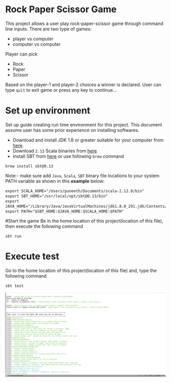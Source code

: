 # Rock Paper Scissor Game

This project allows a user play rock-paper-scissor game through command line inputs. 
There are two type of games:
- player vs computer
- computer vs computer

Player can pick 
- Rock
- Paper
- Scissor

Based on the player-1 and player-2 choices a winner is declared. User can type `quit` to exit game or press any key to continue...

# Set up environment
Set up guide creating run time environment for this project. This document assume user has some prior experience on installing softwares.

- Download and install JDK 1.8 or greater suitable for your computer from [here](https://www.oracle.com/in/java/technologies/javase-downloads.html).
- Download `2.13` Scala binaries from [here](https://www.scala-lang.org/download/2.13.5.html)
- Install SBT from [here](https://www.scala-sbt.org/download.html) or use following `brew` command
  
```
brew install sbt@0.13
```
Note:- make sure add `Java`, `Scala`, `SBT` binary file locations to your system PATH variable as shown in this <b>example</b> below:
```
export SCALA_HOME="/Users/puneeth/Documents/scala-2.12.8/bin"
export SBT_HOME="/usr/local/opt/sbt@0.13/bin"
export JAVA_HOME="/Library/Java/JavaVirtualMachines/jdk1.8.0_291.jdk/Contents/Home"
export PATH="$SBT_HOME:$JAVA_HOME:$SCALA_HOME:$PATH"
```

#Start the game
Be in the home location of this project(location of this file), then execute the following command
```
sbt run
```

# Execute test
Go to the home location of this project(location of this file) and, type the following command
```
sbt test
```

![Alt text](img/SnapshotOfTestCases.png?raw=true "Test exectuion")